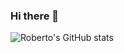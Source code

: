 ### Hi there 👋

<!--
**jrsmoura/jrsmoura** is a ✨ _special_ ✨ repository because its `README.md` (this file) appears on your GitHub profile.

Here are some ideas to get you started:

- 🔭 I’m currently working on ...
- 🌱 I’m currently learning ...
- 👯 I’m looking to collaborate on ...
- 🤔 I’m looking for help with ...
- 💬 Ask me about ...
- 📫 How to reach me: ...
- 😄 Pronouns: ...
- ⚡ Fun fact: ...
-->
![Roberto's GitHub stats](https://github-readme-stats.vercel.app/api?username=jrsmoura&count_private=true&show_icons=true&theme=gruvbox)
